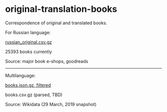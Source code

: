 # original-translation-books
Correspondence of original and translated books.

For Russian language:

[russian_original.csv.gz](https://github.com/dremovd/original-translation-books/raw/master/russian_original.csv.gz)

25393 books currently

Source: major book e-shops, goodreads

------

Multilanguage:

[books.json.gz, filtered](https://github.com/dremovd/original-translation-books/raw/master/books.json.gz)

books.csv.gz (parsed, TBD)

Source: Wikidata (29 March, 2019 snapshot)

